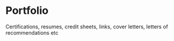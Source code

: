 # Portfolio
Certifications, resumes, credit sheets, links, cover letters, letters of recommendations etc
